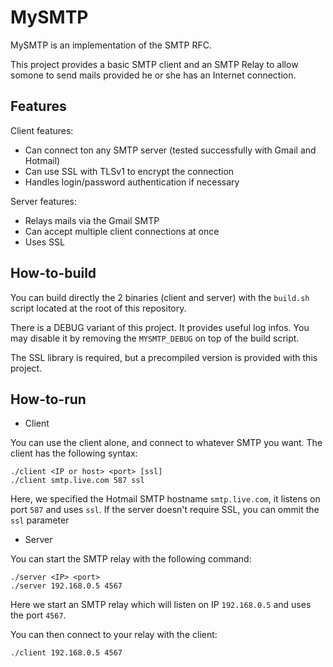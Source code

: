 MySMTP
====

MySMTP is an implementation of the SMTP RFC.

This project provides a basic SMTP client and an SMTP Relay to allow somone to send mails provided he or she has an Internet connection.

Features
----
Client features:

+ Can connect ton any SMTP server (tested successfully with Gmail and Hotmail)
+ Can use SSL with TLSv1 to encrypt the connection
+ Handles login/password authentication if necessary

Server features:

+ Relays mails via the Gmail SMTP
+ Can accept multiple client connections at once
+ Uses SSL

How-to-build
----

You can build directly the 2 binaries (client and server) with the `build.sh` script located at the root of this repository.

There is a DEBUG variant of this project. It provides useful log infos. You may disable it by removing the `MYSMTP_DEBUG` on top of the build script.

The SSL library is required, but a precompiled version is provided with this project.

How-to-run
----

 + Client

You can use the client alone, and connect to whatever SMTP you want. The client has the following syntax:

    ./client <IP or host> <port> [ssl]
    ./client smtp.live.com 587 ssl

Here, we specified the Hotmail SMTP hostname `smtp.live.com`, it listens on port `587` and uses `ssl`.
If the server doesn't require SSL, you can ommit the `ssl` parameter

+ Server

You can start the SMTP relay with the following command:

    ./server <IP> <port>
    ./server 192.168.0.5 4567

Here we start an SMTP relay which will listen on IP `192.168.0.5` and uses the port `4567`.

You can then connect to your relay with the client:

    ./client 192.168.0.5 4567


